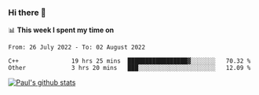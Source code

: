 ### Hi there 👋

📊 **This week I spent my time on**
<!--START_SECTION:waka-->

```text
From: 26 July 2022 - To: 02 August 2022

C++               19 hrs 25 mins  █████████████████▓░░░░░░░   70.32 %
Other             3 hrs 20 mins   ███░░░░░░░░░░░░░░░░░░░░░░   12.09 %
```

<!--END_SECTION:waka-->


[![Paul's github stats](https://github-readme-stats.vercel.app/api?username=mickeyouyou&theme=dracula&show_icons=true)](https://github.com/anuraghazra/github-readme-stats)
